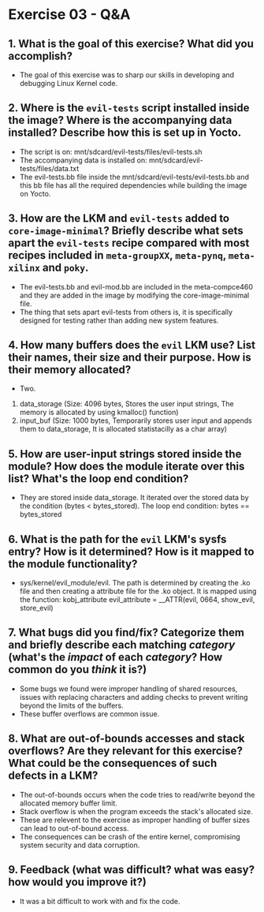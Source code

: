 # Exercise 03 - Q&A

## 1. What is the goal of this exercise? What did you accomplish?
- The goal of this exercise was to sharp our skills in developing and debugging Linux Kernel code.

## 2. Where is the `evil-tests` script installed inside the image? Where is the accompanying data installed? Describe how this is set up in Yocto.
- The script is on: mnt/sdcard/evil-tests/files/evil-tests.sh
- The accompanying data is installed on: mnt/sdcard/evil-tests/files/data.txt 
- The evil-tests.bb file inside the mnt/sdcard/evil-tests/evil-tests.bb and this bb file has all the required dependencies while building the image on Yocto.

## 3. How are the LKM and `evil-tests` added to `core-image-minimal`? Briefly describe what sets apart the `evil-tests` recipe compared with most recipes included in `meta-groupXX`, `meta-pynq`, `meta-xilinx` and `poky`.
- The evil-tests.bb and evil-mod.bb are included in the meta-compce460 and they are added in the image by modifying the core-image-minimal file.
- The thing that sets apart evil-tests from others is, it is specifically designed for testing rather than adding new system features. 

## 4. How many buffers does the `evil` LKM use? List their names, their size and their purpose. How is their memory allocated?
- Two. 
1. data_storage (Size: 4096 bytes, Stores the user input strings, The memory is allocated by using kmalloc() function)
2. input_buf (Size: 1000 bytes, Temporarily stores user input and appends them to data_storage, It is allocated statistacilly as a char array)

## 5. How are user-input strings stored inside the module? How does the module iterate over this list? What's the loop end condition?
- They are stored inside data_storage. It iterated over the stored data by the condition (bytes < bytes_stored). The loop end condition: bytes == bytes_stored 

## 6. What is the path for the `evil` LKM's sysfs entry? How is it determined? How is it mapped to the module functionality?
- sys/kernel/evil_module/evil. The path is determined by creating the .ko file and then creating a attribute file for the .ko object. It is mapped using the function: kobj_attribute evil_attribute = __ATTR(evil, 0664, show_evil, store_evil)

## 7. What bugs did you find/fix? Categorize them and briefly describe each matching *category* (what's the *impact* of each *category*? How common do you *think* it is?)
- Some bugs we found were improper handling of shared resources, issues with replacing characters and adding checks to prevent writing beyond the limits of the buffers. 
- These buffer overflows are common issue. 

## 8. What are out-of-bounds accesses and stack overflows? Are they relevant for this exercise? What could be the consequences of such defects in a LKM?
- The out-of-bounds occurs when the code tries to read/write beyond the allocated memory buffer limit. 
- Stack overflow is when the program exceeds the stack's allocated size. 
- These are relevent to the exercise as improper handling of buffer sizes can lead to out-of-bound access. 
- The consequences can be crash of the entire kernel, compromising system security and data corruption. 

## 9. Feedback (what was difficult? what was easy? how would you improve it?)
- It was a bit difficult to work with and fix the code. 
